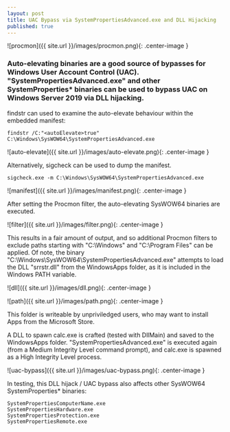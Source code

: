 ```yaml
---
layout: post
title: UAC Bypass via SystemPropertiesAdvanced.exe and DLL Hijacking
published: true
---
```

![procmon]({{ site.url }}/images/procmon.png){: .center-image }


### Auto-elevating binaries are a good source of bypasses for Windows User Account Control (UAC). "SystemPropertiesAdvanced.exe" and other SystemProperties* binaries can be used to bypass UAC on Windows Server 2019 via DLL hijacking.

findstr can used to examine the auto-elevate behaviour within the embedded manifest:

`findstr /C:"<autoElevate>true" C:\Windows\SysWOW64\SystemPropertiesAdvanced.exe`

![auto-elevate]({{ site.url }}/images/auto-elevate.png){: .center-image }

Alternatively, sigcheck can be used to dump the manifest.

`sigcheck.exe -m C:\Windows\SysWOW64\SystemPropertiesAdvanced.exe`

![manifest]({{ site.url }}/images/manifest.png){: .center-image }

After setting the Procmon filter, the auto-elevating SysWOW64 binaries are executed.

![filter]({{ site.url }}/images/filter.png){: .center-image }

This results in a fair amount of output, and so additional Procmon filters to exclude paths starting with "C:\Windows" and "C:\Program Files" can be applied. Of note, the binary "C:\Windows\SysWOW64\SystemPropertiesAdvanced.exe" attempts to load the DLL "srrstr.dll" from the WindowsApps folder, as it is included in the Windows PATH variable.

![dll]({{ site.url }}/images/dll.png){: .center-image }

![path]({{ site.url }}/images/path.png){: .center-image }

This folder is writeable by unpriviledged users, who may want to install Apps from the Microsoft Store.

A DLL to spawn calc.exe is crafted (tested with DllMain) and saved to the WindowsApps folder. "SystemPropertiesAdvanced.exe" is executed again (from a Medium Integrity Level command prompt), and calc.exe is spawned as a High Integrity Level process.

![uac-bypass]({{ site.url }}/images/uac-bypass.png){: .center-image }

In testing, this DLL hijack / UAC bypass also affects other SysWOW64 SystemProperties* binaries:

```SystemPropertiesAdvanced.exe
SystemPropertiesComputerName.exe
SystemPropertiesHardware.exe
SystemPropertiesProtection.exe
SystemPropertiesRemote.exe
```

